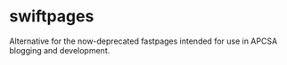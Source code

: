 # swiftpages
Alternative for the now-deprecated fastpages intended for use in APCSA blogging and development.
